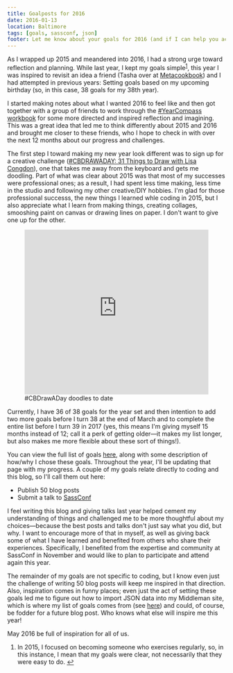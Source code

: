 ```yaml
---
title: Goalposts for 2016
date: 2016-01-13
location: Baltimore
tags: [goals, sassconf, json]
footer: Let me know about your goals for 2016 (and if I can help you achieve them!) or prod me to update my goals regularly. :)
---
```


As I wrapped up 2015 and meandered into 2016, I had a strong urge toward reflection and planning. While last year, I kept my goals simple<sup id="a1">[1](#f1)</sup>, this year I was inspired to revisit an idea a friend (Tasha over at [Metacookbook](http://metacookbook.com)) and I had attempted in previous years: Setting goals based on my upcoming birthday (so, in this case, 38 goals for my 38th year).

I started making notes about what I wanted 2016 to feel like and then got together with a group of friends to work through the [#YearCompass workbook](http://www.yearcompass.com/) for some more directed and inspired reflection and imagining. This was a great idea that led me to think differently about 2015 and 2016 and brought me closer to these friends, who I hope to check in with over the next 12 months about our progress and challenges.

The first step I toward making my new year look different was to sign up for a creative challenge ([#CBDRAWADAY: 31 Things to Draw with Lisa Congdon](https://www.instagram.com/explore/tags/cbdrawaday/)), one that takes me away from the keyboard and gets me doodling. Part of what was clear about 2015 was that most of my successes were professional ones; as a result, I had spent less time making, less time in the studio and following my other creative/DIY hobbies. I'm glad for those professional successs, the new things I learned whle coding in 2015, but I also appreciate what I learn from making things, creating collages, smooshing paint on canvas or drawing lines on paper. I don't want to give one up for the other.

<figure class="embed-container">
	<iframe src="http://instaembedder.com/gallery-v2.php?username=messypixels&hashtag=cbdrawaday&width=165&cols=4&rows=4&margin=0&color=gray&likes=1&link=1&image_border=8&frame_color=white&" frameborder="0" width="100%" height="380" ></iframe>
	<figcaption>#CBDrawADay doodles to date</figcaption>
</figure>


Currently, I have 36 of 38 goals for the year set and then intention to add two more goals before I turn 38 at the end of March and to complete the entire list before I turn 39 in 2017 (yes, this means I'm giving myself 15 months instead of 12; call it a perk of getting older&mdash;it makes my list longer, but also makes me more flexible about these sort of things!).

You can view the full list of goals [here](http://angeliqueweger.com/2016-goals), along with some description of how/why I chose these goals. Throughout the year, I'll be updating that page with my progress. A couple of my goals relate directly to coding and this blog, so I'll call them out here:

* Publish 50 blog posts
* Submit a talk to [SassConf](sassconf.com)

I feel writing this blog and giving talks last year helped cement my understanding of things and challenged me to be more thoughtful about my choices&mdash;because the best posts and talks don't just say what you did, but why. I want to encourage more of that in myself, as well as giving back some of what I have learned and benefited from others who share their experiences. Specifically, I benefited from the expertise and community at SassConf in November and would like to plan to participate and attend again this year.

The remainder of my goals are not specific to coding, but I know even just the challenge of writing 50 blog posts will keep me inspired in that direction. Also, inspiration comes in funny places; even just the act of setting these goals led me to figure out how to import JSON data into my Middleman site, which is where my list of goals comes from (see [here](https://github.com/angeliquejw/devj/blob/master/data/goals.json)) and could, of course, be fodder for a future blog post. Who knows what else will inspire me this year!

May 2016 be full of inspiration for all of us.

<ol class="footnotes">
	<li id="f1">In 2015, I focused on becoming someone who exercises regularly, so, in this instance, I mean that my goals were clear, not necessarily that they were easy to do. <a href="#a1">↩</a></li>
</ul>
